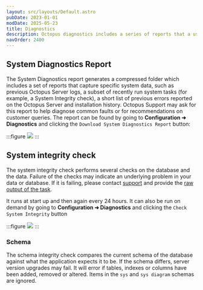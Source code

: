 ```yaml
---
layout: src/layouts/Default.astro
pubDate: 2023-01-01
modDate: 2025-05-23
title: Diagnostics
description: Octopus diagnostics includes a series of reports that a user can generate to ensure the system is performing optimally.
navOrder: 2400
---
```


## System Diagnostics Report

The System Diagnostics report generates a compressed folder which includes a set of reports that capture specific system data, such as previous Octopus Server logs, a subset of recently run system tasks (for example, a System Integrity check), a short list of previous errors reported on the Octopus Server and installation history. Octopus Support may ask for this report to help diagnose common faults or for recommendations on customer queries. The report can be found by going to **Configuration ➜ Diagnostics** and clicking the `Download System Diagnostics Report` button:

:::figure
![](/docs/administration/managing-infrastructure/images/system-integrity-check.png)
:::

## System integrity check

The system integrity check performs several checks on the database and the data. Failure of the checks may indicate an underlying problem in your data or database. If it is failing, please contact [support](https://octopus.com/support) and provide the [raw output of the task](/docs/support/get-the-raw-output-from-a-task).

It runs at start up and then again every 24 hours. It can also be run on demand by going to **Configuration ➜ Diagnostics** and clicking the `Check System Integrity` button

:::figure
![](/docs/administration/managing-infrastructure/images/system-diag-report.png)
:::

### Schema
The schema integrity check compares the current schema of the database against what the application expects it to be. If the schema differs, server version upgrades may fail. It will error if tables, indexes or columns have been added, removed or altered. Items in the `sys` and `sys diagram` schemas are ignored.
